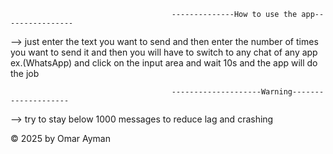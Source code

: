                                         --------------How to use the app----------------

--> just enter the text you want to send and then enter the number of times you want to send it and then you will have to switch to any chat of any app ex.(WhatsApp) and click on the input area and wait 10s and the app will do the job


                                        --------------------Warning--------------------

                                                                  
--> try to stay below 1000 messages to reduce lag and crashing



© 2025 by Omar Ayman
